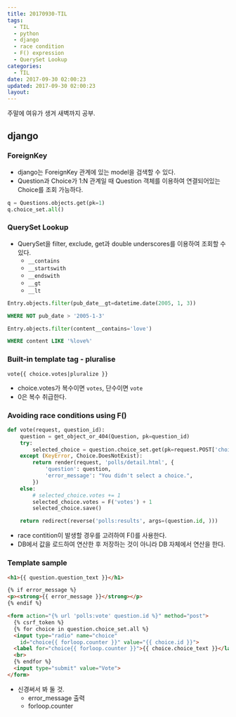 ```yaml
---
title: 20170930-TIL
tags:
  - TIL
  - python
  - django
  - race condition
  - F() expression
  - QuerySet Lookup
categories:
  - TIL
date: 2017-09-30 02:00:23
updated: 2017-09-30 02:00:23
layout:
---
```


주말에 여유가 생겨 새벽까지 공부.

## django

### ForeignKey
* django는 ForeignKey 관계에 있는 model을 검색할 수 있다.
* Question과 Choice가 1:N 관계일 때 Question 객체를 이용하여 연결되어있는 Choice를 조회 가능하다.

```py
q = Questions.objects.get(pk=1)
q.choice_set.all()
```

### QuerySet Lookup
* QuerySet을 filter, exclude, get과 double underscores를 이용하여 조회할 수 있다.
    * `__contains`
    * `__startswith`
    * `__endswith`
    * `__gt`
    * `__lt`

```py
Entry.objects.filter(pub_date__gt=datetime.date(2005, 1, 3))
```

```sql
WHERE NOT pub_date > '2005-1-3'
```


```py
Entry.objects.filter(content__contains='love')
```

```sql
WHERE content LIKE '%love%'
```

### Built-in template tag - pluralise

```
vote{{ choice.votes|pluralize }}
```
* choice.votes가 복수이면 `votes`, 단수이면 `vote`
* 0은 복수 취급한다.

### Avoiding race conditions using F()

```py
def vote(request, question_id):
    question = get_object_or_404(Question, pk=question_id)
    try:
        selected_choice = question.choice_set.get(pk=request.POST['choice'])
    except (KeyError, Choice.DoesNotExist):
        return render(request, 'polls/detail.html', {
            'question': question,
            'error_message': "You didn't select a choice.",
        })
    else:
        # selected_choice.votes += 1
        selected_choice.votes = F('votes') + 1
        selected_choice.save()

    return redirect(reverse('polls:results', args=(question.id, )))
```

* race contition이 발생할 경우를 고려하여 F()를 사용한다.
* DB에서 값을 로드하여 연산한 후 저장하는 것이 아니라 DB 자체에서 연산을 한다.


### Template sample
```html
<h1>{{ question.question_text }}</h1>

{% if error_message %}
<p><strong>{{ error_message }}</strong></p>
{% endif %}

<form action="{% url 'polls:vote' question.id %}" method="post">
  {% csrf_token %}
  {% for choice in question.choice_set.all %}
  <input type="radio" name="choice"
    id="choice{{ forloop.counter }}" value="{{ choice.id }}">
  <label for="choice{{ forloop.counter }}">{{ choice.choice_text }}</label>
  <br>
  {% endfor %}
  <input type="submit" value="Vote">
</form>
```
* 신경써서 봐 둘 것.
    * error_message 출력
    * forloop.counter

